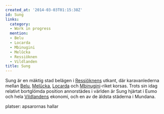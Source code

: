 ```yaml
---
created_at: '2014-03-03T01:15:38Z'
id: Sung
links:
  category:
  - Work in progress
  mention:
  - Belu
  - Locarda
  - Mbinugini
  - Melûcka
  - Ressiöknen
  - Vildlanden
title: Sung
---
```


Sung är en mäktig stad belägen i [Ressiöknens] utkant, där karavanlederna mellan [Belu], [Melûcka],
[Locarda] och [Mbinugini]-riket korsas. Trots sin idag relativt bortglömda position annorstädes i
världen är Sung hjärtat i Eumo och hela [Vildlandens] ekonomi, och en av de äldsta städerna i
Mundana.

platser: apsarornas hallar

  [Ressiöknens]: Ressiöknen
  [Belu]: Belu
  [Melûcka]: Melûcka
  [Locarda]: Locarda
  [Mbinugini]: Mbinugini
  [Vildlandens]: Vildlanden